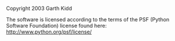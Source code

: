 Copyright 2003 Garth Kidd

The software is licensed according to the terms of the PSF (Python Software Foundation) license found here: http://www.python.org/psf/license/